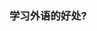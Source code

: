 <!--
title: 学习一门技术外语
desc: 在擅长的技术领域之外, 像学习外语那样, 学习一些其他技术领域的系统知识, 这样做大有好处 
template: blog
target: artical
date: 2019-12-03
-->

### 学习外语的好处?


